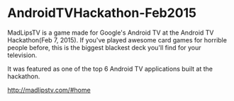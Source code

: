 # AndroidTVHackathon-Feb2015

MadLipsTV is a game made for Google's Android TV at the Android TV Hackathon(Feb 7, 2015). If you've played awesome card games for horrible people before, this is the biggest blackest deck you'll find for your television.

It was featured as one of the top 6 Android TV applications built at the hackathon.

http://madlipstv.com/#home
